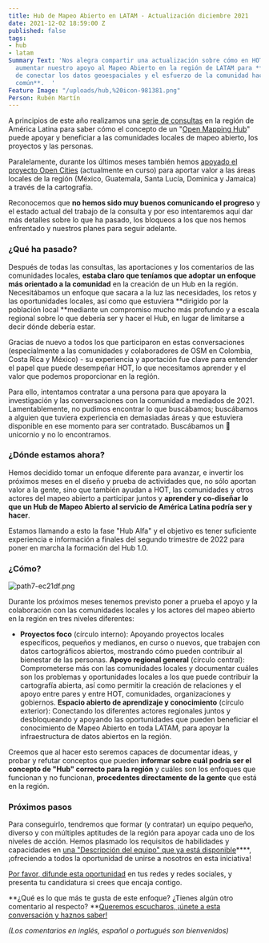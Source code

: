 ```yaml
---
title: Hub de Mapeo Abierto en LATAM - Actualización diciembre 2021
date: 2021-12-02 18:59:00 Z
published: false
tags:
- hub
- latam
Summary Text: 'Nos alegra compartir una actualización sobre cómo en HOT planeamos
  aumentar nuestro apoyo al Mapeo Abierto en la región de LATAM para **encontrar formas
  de conectar los datos geoespaciales y el esfuerzo de la comunidad hacia el bien
  común**.  '
Feature Image: "/uploads/hub,%20icon-981381.png"
Person: Rubén Martín
---
```


A principios de este año realizamos una [serie de consultas](https://www.hotosm.org/updates/ayuda-a-impulsar-openstreetmap-en-latinoamerica/) en la región de América Latina para saber cómo el concepto de un "[Open Mapping Hub](https://www.openstreetmap.org/user/RebeccaF/diary/396229)" puede apoyar y beneficiar a las comunidades locales de mapeo abierto, los proyectos y las personas.  

Paralelamente, durante los últimos meses también hemos [apoyado el proyecto Open Cities](https://www.hotosm.org/updates/como-mejorar-la-preparacion-y-la-capacidad-de-respuesta-de-las-comunidades-ante-los-desastres-en-america-latina-y-el-caribe-con-datos-geoespaciales-creados-de-manera-participativa/) (actualmente en curso) para aportar valor a las áreas locales de la región (México, Guatemala, Santa Lucía, Dominica y Jamaica) a través de la cartografía.  

Reconocemos que **no hemos sido muy buenos comunicando el progreso** y el estado actual del trabajo de la consulta y por eso intentaremos aquí dar más detalles sobre lo que ha pasado, los bloqueos a los que nos hemos enfrentado y nuestros planes para seguir adelante.

### ¿Qué ha pasado?  

Después de todas las consultas, las aportaciones y los comentarios de las comunidades locales, **estaba claro que teníamos que adoptar un enfoque más orientado a la comunidad** en la creación de un Hub en la región. Necesitábamos un enfoque que sacara a la luz las necesidades, los retos y las oportunidades locales, así como que estuviera **dirigido por la población local **mediante un compromiso mucho más profundo y a escala regional sobre lo que debería ser y hacer el Hub, en lugar de limitarse a decir dónde debería estar.  

Gracias de nuevo a todos los que participaron en estas conversaciones (especialmente a las comunidades y colaboradores de OSM en Colombia, Costa Rica y México) - su experiencia y aportación fue clave para entender el papel que puede desempeñar HOT, lo que necesitamos aprender y el valor que podemos proporcionar en la región.  

Para ello, intentamos contratar a una persona para que apoyara la investigación y las conversaciones con la comunidad a mediados de 2021. Lamentablemente, no pudimos encontrar lo que buscábamos; buscábamos a alguien que tuviera experiencia en demasiadas áreas y que estuviera disponible en ese momento para ser contratado. Buscábamos un 🦄 unicornio y no lo encontramos.

### ¿Dónde estamos ahora?

Hemos decidido tomar un enfoque diferente para avanzar, e invertir los próximos meses en el diseño y prueba de actividades que, no sólo aportan valor a la gente, sino que también ayudan a HOT, las comunidades y otros actores del mapeo abierto a participar juntos y **aprender y co-diseñar lo que un Hub de Mapeo Abierto al servicio de América Latina podría ser y hacer**.   

Estamos llamando a esto la fase "Hub Alfa" y el objetivo es tener suficiente experiencia e información a finales del segundo trimestre de 2022 para poner en marcha la formación del Hub 1.0.

### ¿Cómo?  

![path7-ec21df.png](/uploads/path7-ec21df.png) 

Durante los próximos meses tenemos previsto poner a prueba el apoyo y la colaboración con las comunidades locales y los actores del mapeo abierto en la región en tres niveles diferentes:  

* **Proyectos foco** (círculo interno): Apoyando proyectos locales específicos, pequeños y medianos, en curso o nuevos, que trabajen con datos cartográficos abiertos, mostrando cómo pueden contribuir al bienestar de las personas.
**Apoyo regional general** (círculo central): Comprometerse más con las comunidades locales y documentar cuáles son los problemas y oportunidades locales a los que puede contribuir la cartografía abierta, así como permitir la creación de relaciones y el apoyo entre pares y entre HOT, comunidades, organizaciones y gobiernos.
**Espacio abierto de aprendizaje y conocimiento** (círculo exterior): Conectando los diferentes actores regionales juntos y desbloqueando y apoyando las oportunidades que pueden beneficiar el conocimiento de Mapeo Abierto en toda LATAM, para apoyar la infraestructura de datos abiertos en la región.  

Creemos que al hacer esto seremos capaces de documentar ideas, y probar y refutar conceptos que pueden **informar sobre cuál podría ser el concepto de "Hub" correcto para la región** y cuáles son los enfoques que funcionan y no funcionan, **procedentes directamente de la gente** que está en la región.

### Próximos pasos

Para conseguirlo, tendremos que formar (y contratar) un equipo pequeño, diverso y con múltiples aptitudes de la región para apoyar cada uno de los niveles de acción. Hemos plasmado los requisitos de habilidades y capacidades en [una "Descripción del equipo" que ya está disponible](#)****, ¡ofreciendo a todos la oportunidad de unirse a nosotros en esta iniciativa!  

[Por favor, difunde esta oportunidad](#) en tus redes y redes sociales, y presenta tu candidatura si crees que encaja contigo.  

**¿Qué es lo que más te gusta de este enfoque? ¿Tienes algún otro comentario al respecto? **[Queremos escucharos, ¡únete a esta conversación y haznos saber!](https://loomio.hotosm.org/d/Zg6DxHzE/open-mapping-hub-latam-dec-2021)  

_(Los comentarios en inglés, español o portugués son bienvenidos)_
